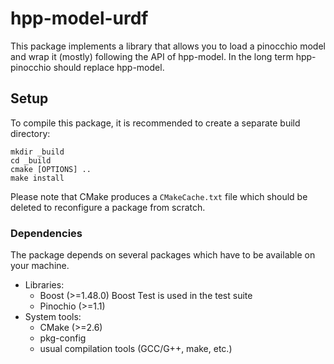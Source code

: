 hpp-model-urdf
========

This package implements a library that allows you to load a pinocchio model
and wrap it (mostly) following the API of hpp-model. In the long term
hpp-pinocchio should replace hpp-model.

Setup
-----

To compile this package, it is recommended to create a separate build
directory:

    mkdir _build
    cd _build
    cmake [OPTIONS] ..
    make install

Please note that CMake produces a `CMakeCache.txt` file which should
be deleted to reconfigure a package from scratch.


### Dependencies

The package depends on several packages which have to be available on
your machine.

 - Libraries:
   - Boost (>=1.48.0)
     Boost Test is used in the test suite
   - Pinochio (>=1.1)
 - System tools:
   - CMake (>=2.6)
   - pkg-config
   - usual compilation tools (GCC/G++, make, etc.)
